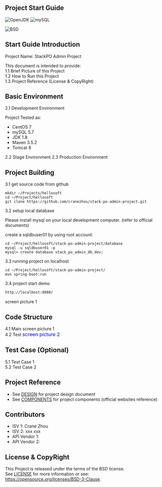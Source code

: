 
Project Start Guide
-----------------------------------

![OpenJDK](https://img.shields.io/badge/OpenJDK-1.8-yellow.svg)
![mySQL](https://img.shields.io/badge/mysql-5.7-blue.svg)

![BSD](https://img.shields.io/badge/License-BSD3-blue.svg)


## Start Guide Introduction

Project Name: StackPO Admin Project  
  
This document is intended to provide:    
1.1 Brief Picture of this Project  
1.2 How to Run this Project  
1.3 Project Reference (License & CopyRight)  

## Basic Environment

2.1 Development Environment  

Project Tested as:  
* CentOS 7 
* mySQL 5.7 
* JDK 1.8
* Maven 3.5.2
* Tomcat 8

2.2 Stage Environment
2.3 Production Environment

## Project Building

3.1 get source code from github

``` 
mkdir ~/Projects/hellosoft
cd ~/Project/hellosoft
git clone https://github.com/cranezhou/stack-po-admin-project.git 
```

3.2 setup local database

Please install mysql on your local development computer. 
(refer to official documents)

create a sqldbuser01 by using root account.

``` 
cd ~/Project/hellosoft/stack-po-admin-project/database
mysql -u sqldbuser01 -p
mysql> create database stack_po_admin_db_dev;
```

3.3 running project on localhost

``` 
cd ~/Project/hellosoft/stack-po-admin-project/
mvn spring-boot:run 
```

3.4 project start demo

``` html
http://localhost:8080/
```

screen picture 1

## Code Structure

4.1 Main
screen picture 1 <br>
4.2 Test
<font color=#0000ff size=3>screen picture 2</font>

## Test Case (Optional) 
5.1 Test Case 1  
5.2 Test Case 2  

## Project Reference
* See [DESIGN](DESIGN) for project design document 
* See [COMPONENTS](COMPONENTS) for project components 
  (official websites reference)

## Contributors
* ISV 1: Crane Zhou
* ISV 2: xxx xxx
* API Vendor 1:
* API Vendor 2:

## License & CopyRight
This Project is released under the terms of the BSD license.  
See [LICENSE](LICENSE) for more information or see:
https://opensource.org/licenses/BSD-3-Clause.

